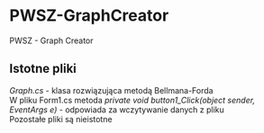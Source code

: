 # PWSZ-GraphCreator
PWSZ - Graph Creator

## Istotne pliki
<i> Graph.cs</i> - klasa rozwiązująca metodą Bellmana-Forda <br>
W pliku Form1.cs metoda <i> private void button1_Click(object sender, EventArgs e)</i> - odpowiada za wczytywanie danych z pliku <br>
Pozostałe pliki są nieistotne
